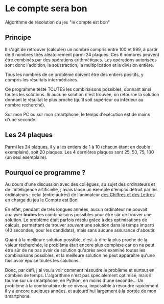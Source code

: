 # Le compte sera bon

Algorithme de résolution du jeu "le compte est bon"

## Principe

Il s'agit de retrouver (calculer) un nombre compris entre 100 et 999, à partir de 6 nombres tirés aléatoirement parmi 24 plaques. Ces 6 nombres peuvent être combinés par des opérations arithmétiques. Les opérations autorisées sont donc l'addition, la soustraction, la multiplication et la division entière.

Tous les nombres de ce problème doivent être des entiers positifs, y compris les résultats intermédiaires.
 
Ce programme teste TOUTES les combinaisons possibles, donnant ainsi toutes les solutions. Si aucune solution n'est trouvée, on retourne la solution donnant le résultat le plus proche (qu'il soit supérieur ou inférieur au nombre recherché).

Sur mon PC ou sur mon smartphone, le temps d'exécution est de moins d'une seconde.

## Les 24 plaques

Parmi les 24 plaques, il y a les entiers de 1 à 10 (chacun étant en double exemplaire), soit 20 plaques. Les 4 dernières plaques sont 25, 50, 75, 100 (un seul exemplaire).

## Pourquoi ce programme ?

Au cours d'une discussion avec des collègues, au sujet des ordinateurs et de l'intelligence artificielle, j'avais lancé un exemple d'emploi détruit par les ordinateurs : celui (entre autres) de l'animateur [des Chiffres et des Lettres](https://fr.wikipedia.org/wiki/Des_chiffres_et_des_lettres) en charge du jeu le Compte est Bon.

En effet, pendant de très longues années, aucun ordinateur ne pouvait analyser **toutes** les combinaisons possibles pour être sûr de trouver une solution. Le problème était parfois résolu grâce à des optimisations de calculs, permettant de trouver _souvent_ une solution dans le temps imparti (40 secondes, pour les candidats), mais sans aucune assurance d'aboutir. 

Quant à la meilleure solution possible, c'est-à-dire la plus proche de la valeur recherchée, le problème était encore plus complexe car on ne peut être sûr de ne pas avoir de solution qu'après avoir examiné toutes les combinaisons possibles, et la meilleure solution ne peut apparaître qu'une fois avoir épuisé toutes les solutions.

Donc, par défi, j'ai voulu voir comment résoudre le problème et surtout en combien de temps. L'algorithme n'est pas spécialement optimisé, mais il tourne sur un smartphone, en Python, en moins d'une seconde... Un problème à la combinatoire de ce niveau, impossible à résoudre rapidement il y a encore quelques années, et aujourd'hui largement à la portée de mon smartphone.
